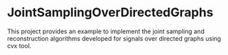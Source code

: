 # JointSamplingOverDirectedGraphs
This project provides an example to implement the joint sampling and reconstruction algorithms developed for signals over directed graphs using cvx tool.
